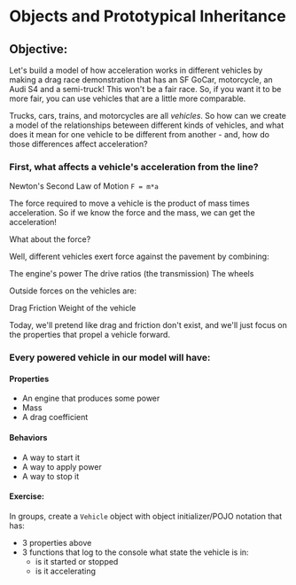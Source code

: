 # Objects and Prototypical Inheritance

## Objective: 

Let's build a model of how acceleration works in different vehicles by
making a drag race demonstration that has an SF GoCar, motorcycle, an
Audi S4 and a semi-truck! This won't be a fair race. So, if you want it
to be more fair, you can use vehicles that are a little more comparable.

Trucks, cars, trains, and motorcycles are all *vehicles*. So how can
we create a model of the relationships beteween different kinds of
vehicles, and what does it mean for one vehicle to be different from
another - and, how do those differences affect acceleration?

### First, what affects a vehicle's acceleration from the line? 

Newton's Second Law of Motion
`F = m*a`

The force required to move a vehicle is the product of mass times
acceleration. So if we know the force and the mass, we can get the
acceleration!

What about the force?

Well, different vehicles exert force against the pavement by combining:

The engine's power
The drive ratios (the transmission)
The wheels 

Outside forces on the vehicles are:

Drag
Friction
Weight of the vehicle

Today, we'll pretend like drag and friction don't exist, and we'll just
focus on the properties that propel a vehicle forward.

### Every powered vehicle in our model will have:

#### Properties
* An engine that produces some power
* Mass
* A drag coefficient

#### Behaviors
* A way to start it
* A way to apply power
* A way to stop it

#### Exercise:
In groups, create a `Vehicle` object with object initializer/POJO
notation that has:

* 3 properties above 
* 3 functions that log to the console what state the vehicle is in: 
  * is it started or stopped
  * is it accelerating
